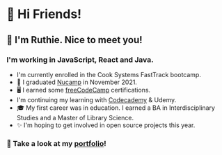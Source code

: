 # 🎉 Hi Friends! 

## 🌷 I'm Ruthie. Nice to meet you!

###  I'm working in JavaScript, React and Java. 

- I'm currently enrolled in the Cook Systems FastTrack bootcamp.
- 💖 I graduated [Nucamp](https://nucamp.co) in November 2021. 
- 🖥️ I earned some [freeCodeCamp](https://freecodecamp.org/ruthiec) certifications.
- I'm continuing my learning with [Codecademy](https://www.codecademy.com/users/LilyRuthC/achievements) & Udemy. 
- 🎓 My first career was in education. I earned a BA in Interdisciplinary Studies and a Master of Library Science.
- ✨ I'm hoping to get involved in open source projects this year. 

### 🌟 Take a look at my [portfolio](https://ruthie.tech)! 
